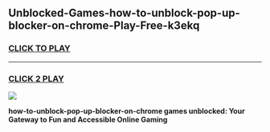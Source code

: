 
## Unblocked-Games-how-to-unblock-pop-up-blocker-on-chrome-Play-Free-k3ekq
<h3>
<a href="https://premium76.site?title=how-to-unblock-pop-up-blocker-on-chrome&ref=23A">CLICK TO PLAY</a></h3>
<hr>

<h3>
<a href="https://premium76.site?title=how-to-unblock-pop-up-blocker-on-chrome&ref=23A">CLICK 2 PLAY</a>
  
</h3>

<a href="https://premium76.site?title=how-to-unblock-pop-up-blocker-on-chrome&ref=23A"><img src="https://clearcache.store/games.png"></a>


**how-to-unblock-pop-up-blocker-on-chrome games unblocked: Your Gateway to Fun and Accessible Online Gaming**
